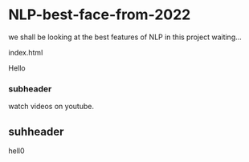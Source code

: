 # NLP-best-face-from-2022
we shall be looking at the best features of NLP in this project
waiting...

index.html
<div>Hello<div>


### subheader

watch videos on youtube.


## suhheader
hell0

